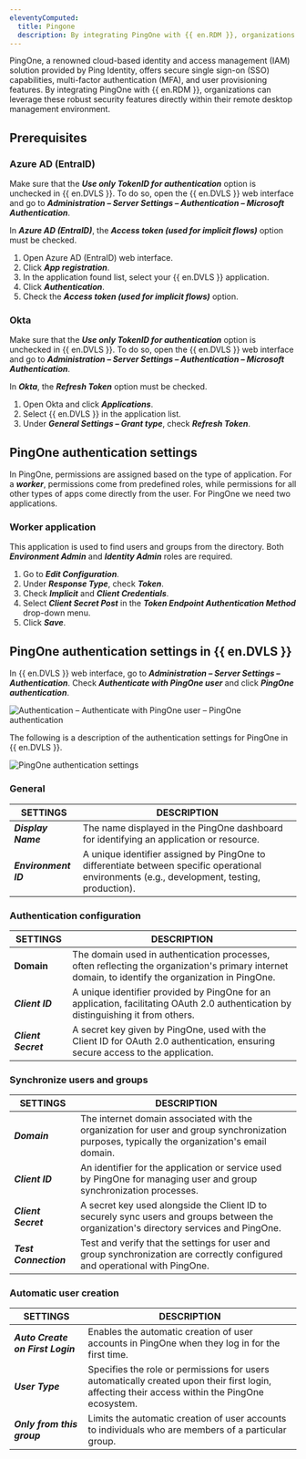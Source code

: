 ```yaml
---
eleventyComputed:
  title: Pingone
  description: By integrating PingOne with {{ en.RDM }}, organizations can leverage these robust security features directly within their remote desktop management environment.
---
```


PingOne, a renowned cloud-based identity and access management (IAM) solution provided by Ping Identity, offers secure single sign-on (SSO) capabilities, multi-factor authentication (MFA), and user provisioning features. By integrating PingOne with {{ en.RDM }}, organizations can leverage these robust security features directly within their remote desktop management environment.

## Prerequisites 

### Azure AD (EntraID)

Make sure that the ***Use only TokenID for authentication*** option is unchecked in {{ en.DVLS }}. To do so, open the {{ en.DVLS }} web interface and go to ***Administration – Server Settings – Authentication – Microsoft Authentication***.

In ***Azure AD (EntraID)***, the ***Access token (used for implicit flows)*** option must be checked.

1. Open Azure AD (EntraID) web interface.
1. Click ***App registration***.
1. In the application found list, select your {{ en.DVLS }} application.
1. Click ***Authentication***.
1. Check the ***Access token (used for implicit flows)*** option.

### Okta

Make sure that the ***Use only TokenID for authentication*** option is unchecked in {{ en.DVLS }}. To do so, open the {{ en.DVLS }} web interface and go to ***Administration – Server Settings – Authentication – Microsoft Authentication***.

In ***Okta***, the ***Refresh Token*** option must be checked.

1. Open Okta and click ***Applications***. 
1. Select {{ en.DVLS }} in the application list.
1. Under ***General Settings – Grant type***, check ***Refresh Token***.

## PingOne authentication settings

In PingOne, permissions are assigned based on the type of application. For a ***worker***, permissions come from predefined roles, while permissions for all other types of apps come directly from the user. For PingOne we need two applications.

### Worker application

This application is used to find users and groups from the directory. Both ***Environment Admin*** and ***Identity Admin*** roles are required. 

1. Go to ***Edit Configuration***.
1. Under ***Response Type***, check ***Token***.
1. Check ***Implicit*** and ***Client Credentials***.
1. Select ***Client Secret Post*** in the ***Token Endpoint Authentication Method*** drop-down menu.
1. Click ***Save***. 

## PingOne authentication settings in {{ en.DVLS }} 

In {{ en.DVLS }} web interface, go to ***Administration – Server Settings – Authentication***. Check ***Authenticate with PingOne user*** and click ***PingOne authentication***.

![Authentication – Authenticate with PingOne user – PingOne authentication](https://cdnweb.devolutions.net/docs/en/server/ServerOp6118.png)

The following is a description of the authentication settings for PingOne in {{ en.DVLS }}.

![PingOne authentication settings](https://cdnweb.devolutions.net/docs/en/server/ServerOp6119.png)

### General

| SETTINGS          | DESCRIPTION                                                                                        |
|-----------------|----------------------------------------------------------------------------------------------------|
| ***Display Name***            | The name displayed in the PingOne dashboard for identifying an application or resource.                     |
| ***Environment ID***          | A unique identifier assigned by PingOne to differentiate between specific operational environments (e.g., development, testing, production).     |

### Authentication configuration
| SETTINGS          | DESCRIPTION                                                                                        |
|-----------------|----------------------------------------------------------------------------------------------------|
| **Domain** | The domain used in authentication processes, often reflecting the organization's primary internet domain, to identify the organization in PingOne.|
| ***Client ID*** | A unique identifier provided by PingOne for an application, facilitating OAuth 2.0 authentication by distinguishing it from others.             |
| ***Client Secret*** | A secret key given by PingOne, used with the Client ID for OAuth 2.0 authentication, ensuring secure access to the application.                |

### Synchronize users and groups
| SETTINGS          | DESCRIPTION                                                                                        |
|-----------------|----------------------------------------------------------------------------------------------------|
| ***Domain*** | The internet domain associated with the organization for user and group synchronization purposes, typically the organization's email domain.    |
| ***Client ID*** | An identifier for the application or service used by PingOne for managing user and group synchronization processes.                            |
|***Client Secret*** | A secret key used alongside the Client ID to securely sync users and groups between the organization's directory services and PingOne.         |
| ***Test Connection*** | Test and verify that the settings for user and group synchronization are correctly configured and operational with PingOne.       |

### Automatic user creation
| SETTINGS          | DESCRIPTION                                                                                        |
|-----------------|----------------------------------------------------------------------------------------------------|
| ***Auto Create on First Login*** | Enables the automatic creation of user accounts in PingOne when they log in for the first time.   |
|***User Type*** | Specifies the role or permissions for users automatically created upon their first login, affecting their access within the PingOne ecosystem.  |
|***Only from this group*** |  Limits the automatic creation of user accounts to individuals who are members of a particular group.   |